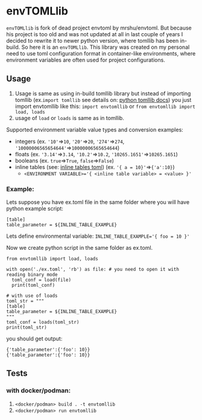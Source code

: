 # envTOMLlib
`envTOMLlib` is fork of dead project envtoml by mrshu/envtoml. But because his project is too old and was not updated at all in last couple of years I decided to rewrite it to newer python version, where tomllib has been in-build.
So here it is an `envTOMLlib`.
This library was created on my personal need to use toml configuration format in container-like environments, where environment variables are often used for project configurations.

## Usage 
1. Usage is same as using in-build tomllib library but instead of importing tomllib (ex.`import tomllib` see details on: [python tomllib docs](https://docs.python.org/3/library/tomllib.html)) you just import envtomllib like this:
`import envtomllib` or `from envtomllib import load, loads`
2. usage of `load` or `loads` is same as in tomllib.

Supported environment variable value types and conversion examples:
 - integers (ex. `'10'`=>`10`, `'20'`=>`20`, `'274'`=>`274`, `'10000006565654644'`=>`10000006565654644`)
 - floats (ex. `'3.14'`=>`3.14`, `'10.2'`=>`10.2`, `'10265.1651'`=>`10265.1651`)
 - booleans (ex. `true`=>`True`, `false`=>`False`)
 - inline tables (see: [inline tables toml](https://toml.io/en/v1.0.0#inline-table)) (ex. `'{ a = 10}'`=>`{'a':10}`) 
   - `<ENVIRONMENT VARIABLE>='{ <inline table variable> = <value> }'` 

### Example:
Lets suppose you have ex.toml file in the same folder where you will have python example script:
```
[table]
table_parameter = ${INLINE_TABLE_EXAMPLE}
```

Lets define environmental variable:
`INLINE_TABLE_EXAMPLE='{ foo = 10 }'`

Now we create python script in the same folder as ex.toml.
```
from envtomllib import load, loads

with open('./ex.toml', 'rb') as file: # you need to open it with reading binary mode
  toml_conf = load(file)
  print(toml_conf)

# with use of loads
toml_str = """
[table]
table_parameter = ${INLINE_TABLE_EXAMPLE}
"""
toml_conf = loads(toml_str)
print(toml_str)
```

you should get output:
```
{'table_parameter':{'foo': 10}}
{'table_parameter':{'foo': 10}}
```


## Tests
### with docker/podman:
 1. `<docker/podman> build . -t envtomllib`
 2. `<docker/podman> run envtomllib`

